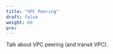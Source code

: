 ```yaml
---
title: "VPC Peering"
draft: false
weight: 60
pre: 
---
```




Talk about VPC peering (and transit VPC).











